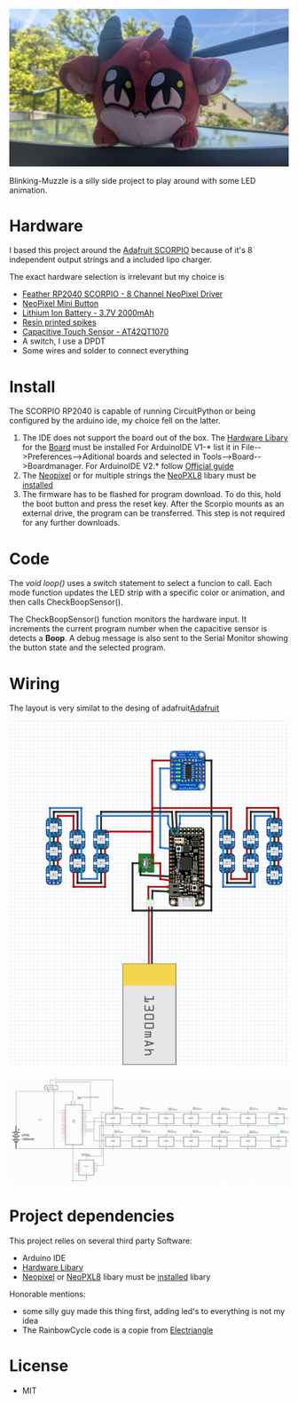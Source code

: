 <p align="center">
<img src="/doc/images/Projekt_Logo.jpg" width="600">
</p>

Blinking-Muzzle is a silly side project to play around with some LED animation.

# Hardware

I based this project around the [Adafruit SCORPIO](https://github.com/adafruit/Adafruit-Feather-RP2040-SCORPIO-PCB) because of it's 8 independent output strings and a included lipo charger.

The exact hardware selection is irrelevant but my choice is

- [Feather RP2040 SCORPIO - 8 Channel NeoPixel Driver](https://www.adafruit.com/product/5650)
- [NeoPixel Mini Button](https://www.adafruit.com/product/4356)
- [Lithium Ion Battery - 3.7V 2000mAh](https://www.adafruit.com/product/2011)
- [Resin printed spikes](https://cad.onshape.com/documents/40bc9dfccdbb5360ae246c25/w/3191a320dfa877ba2eaf8838/e/0eacd3ec2333142fc41c1fc5)
- [Capacitive Touch Sensor - AT42QT1070](https://www.adafruit.com/product/1362)
- A switch, I use a DPDT
- Some wires and solder to connect everything


# Install

The SCORPIO RP2040 is capable of running CircuitPython or being configured by the arduino ide, my choice fell on the latter.
1. The IDE does not support the board out of the box.
    The [Hardware Libary](https://github.com/earlephilhower/arduino-pico) for the [Board](https://github.com/earlephilhower/arduino-pico/releases/download/global/package_rp2040_index.json) must be  installed
    For ArduinoIDE V1-* list it in File-->Preferences-->Aditional boards and selected in Tools-->Board-->Boardmanager.
    For ArduinoIDE V2.* follow [Official guide](https://docs.arduino.cc/software/ide-v1/tutorials/installing-libraries/)
2. The [Neopixel](https://github.com/adafruit/Adafruit_NeoPixel) or for multiple strings the [NeoPXL8](https://github.com/adafruit/Adafruit_NeoPXL8) libary must be [installed](https://docs.arduino.cc/software/ide-v1/tutorials/installing-libraries/)
3. The firmware has to be flashed for program download.
    To do this, hold the boot button and press the reset key.
    After the Scorpio mounts as an external drive, the program can be transferred.
    This step is not required for any further downloads.
    
# Code

The *void loop()* uses a switch statement to select a funcion to call.
Each mode function updates the LED strip with a specific color or animation, and then calls CheckBoopSensor().

The CheckBoopSensor() function monitors the hardware input.
It increments the current program number when the capacitive sensor is detects a **Boop**.
A debug message is also sent to the Serial Monitor showing the button state and the selected program.

# Wiring

The layout is very similat to the desing of adafruit[Adafruit](https://learn.adafruit.com/introducing-feather-rp2040-scorpio/lipoly-battery-jst)
<p align="center">
<img src="/doc/images/Wiring-Breadboard.png" width="600">
</p>
<p align="center">
<img src="/doc/images/Wiring-Schematic.png" width="600">
</p>

# Project dependencies

This project relies on several third party Software:

- Arduino IDE
- [Hardware Libary](https://github.com/earlephilhower/rduino-pico)
- [Neopixel](https://github.com/adafruit/Adafruit_NeoPixel) or [NeoPXL8](https://github.com/adafruit/Adafruit_NeoPXL8) libary must be [installed](https://docs.arduino.cc/software/ide-v1/tutorials/installing-libraries/) libary

Honorable mentions:
- some silly guy made this thing first, adding led's to everything is not my idea
- The RainbowCycle code is a copie from [Electriangle](https://github.com/Electriangle/RainbowCycle_Main)

# License

- MIT

